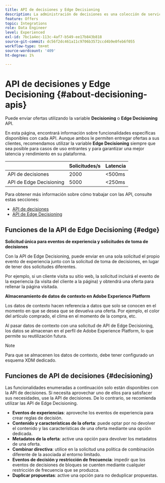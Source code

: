 ```yaml
---
title: API de decisiones y Edge Decisioning
description: La administración de decisiones es una colección de servicios y programas de interfaz de usuario que permiten a los especialistas en marketing crear y ofrecer experiencias de oferta personalizadas para el usuario final en canales y aplicaciones mediante lógica empresarial y reglas de decisión.
feature: Offers
topic: Integrations
role: Data Engineer
level: Experienced
exl-id: 7bc1a4ec-113c-4af7-b549-ee17b843b818
source-git-commit: dc56f2dc461a11c9706b3572ccd4b9e0feb6f055
workflow-type: tm+mt
source-wordcount: '409'
ht-degree: 1%

---
```


# API de decisiones y Edge Decisioning {#about-decisioning-apis}

Puede enviar ofertas utilizando la variable **Decisioning** o **Edge Decisioning** API.

En esta página, encontrará información sobre funcionalidades específicas disponibles con cada API. Aunque ambos le permiten entregar ofertas a sus clientes, recomendamos utilizar la variable **Edge Decisioning** siempre que sea posible para casos de uso entrantes y para garantizar una mejor latencia y rendimiento en su plataforma.

|  | Solicitudes/s | Latencia |
|---|---|---|
| API de decisiones | 2000 | &lt;500ms |
| API de Edge Decisioning | 5000 | &lt;250ms |

Para obtener más información sobre cómo trabajar con las API, consulte estas secciones:
* [API de decisiones](decisioning-api.md)
* [API de Edge Decisioning](edge-decisioning-api.md)

## Funciones de la API de Edge Decisioning {#edge}

**Solicitud única para eventos de experiencia y solicitudes de toma de decisiones**

Con la API de Edge Decisioning, puede enviar en una sola solicitud el propio evento de experiencia junto con la solicitud de toma de decisiones, en lugar de tener dos solicitudes diferentes.

Por ejemplo, si un cliente visita su sitio web, la solicitud incluirá el evento de la experiencia (la visita del cliente a la página) y obtendrá una oferta para rellenar la página visitada.

**Almacenamiento de datos de contexto en Adobe Experience Platform**

Los datos de contexto hacen referencia a datos que solo se conocen en el momento en que se desea que se devuelva una oferta. Por ejemplo, el color del artículo comprado, el clima en el momento de la compra, etc.

Al pasar datos de contexto con una solicitud de API de Edge Decisioning, los datos se almacenan en el perfil de Adobe Experience Platform, lo que permite su reutilización futura.

>[!NOTE]
>
>Para que se almacenen los datos de contexto, debe tener configurado un esquema XDM dedicado.

## Funciones de API de decisiones {#decisioning}

Las funcionalidades enumeradas a continuación solo están disponibles con la API de decisiones. Si necesita aprovechar uno de ellos para satisfacer sus necesidades, use la API de decisiones. De lo contrario, se recomienda utilizar las API de Edge Decisioning.

* **Eventos de experiencias**: aproveche los eventos de experiencia para crear reglas de decisión.
* **Contenido y características de la oferta**: puede optar por no devolver el contenido y las características de una oferta mediante una opción dedicada.
* **Metadatos de la oferta**: active una opción para devolver los metadatos de una oferta.
* **Combinar directiva**: utilice en la solicitud una política de combinación diferente de la asociada al entorno limitado.
* **Eventos de decisión y restricción de frecuencia**: impedir que los eventos de decisiones de bloques se cuenten mediante cualquier restricción de frecuencia que se produzca.
* **Duplicar propuestas**: active una opción para no deduplicar propuestas.
